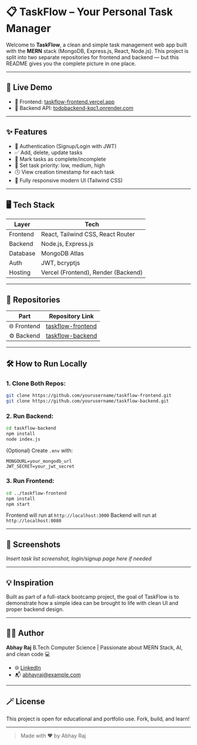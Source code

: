 # 📋 TaskFlow – Your Personal Task Manager

Welcome to **TaskFlow**, a clean and simple task management web app built with the **MERN** stack (MongoDB, Express.js, React, Node.js). This project is split into two separate repositories for frontend and backend — but this README gives you the complete picture in one place.

---

## 🚀 Live Demo

* 🔗 Frontend: [taskflow-frontend.vercel.app](https://taskflow-frontend.vercel.app)
* 🔗 Backend API: [todobackend-kqc1.onrender.com](https://todobackend-kqc1.onrender.com)

---

## ✨ Features

* 🔐 Authentication (Signup/Login with JWT)
* ✅ Add, delete, update tasks
* 🔁 Mark tasks as complete/incomplete
* 🎯 Set task priority: low, medium, high
* 🕓 View creation timestamp for each task
* 📱 Fully responsive modern UI (Tailwind CSS)

---

## 🖥️ Tech Stack

| Layer    | Tech                                |
| -------- | ----------------------------------- |
| Frontend | React, Tailwind CSS, React Router   |
| Backend  | Node.js, Express.js                 |
| Database | MongoDB Atlas                       |
| Auth     | JWT, bcryptjs                       |
| Hosting  | Vercel (Frontend), Render (Backend) |

---

## 📁 Repositories

| Part        | Repository Link                                                        |
| ----------- | ---------------------------------------------------------------------- |
| 🌐 Frontend | [taskflow-frontend](https://github.com/yourusername/taskflow-frontend) |
| ⚙️ Backend  | [taskflow-backend](https://github.com/yourusername/taskflow-backend)   |

---

## 🛠️ How to Run Locally

### 1. Clone Both Repos:

```bash
git clone https://github.com/yourusername/taskflow-frontend.git
git clone https://github.com/yourusername/taskflow-backend.git
```

### 2. Run Backend:

```bash
cd taskflow-backend
npm install
node index.js
```

(Optional) Create `.env` with:

```env
MONGOURL=your_mongodb_url
JWT_SECRET=your_jwt_secret
```

### 3. Run Frontend:

```bash
cd ../taskflow-frontend
npm install
npm start
```

Frontend will run at `http://localhost:3000`
Backend will run at `http://localhost:8080`

---

## 📸 Screenshots

*Insert task list screenshot, login/signup page here if needed*

---

## 💡 Inspiration

Built as part of a full-stack bootcamp project, the goal of TaskFlow is to demonstrate how a simple idea can be brought to life with clean UI and proper backend design.

---

## 🙋‍♂️ Author

**Abhay Raj**
B.Tech Computer Science | Passionate about MERN Stack, AI, and clean code 💻

* 🌐 [LinkedIn](https://linkedin.com/in/your-profile)
* 📬 [abhayraj@example.com](mailto:abhayraj@example.com)

---

## 🪄 License

This project is open for educational and portfolio use. Fork, build, and learn!

---

> Made with ❤️ by Abhay Raj
